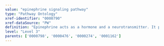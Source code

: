 ```yaml
---
value: "epinephrine signaling pathway"
type: "Pathway Ontology"
xref-identifier: "0000790"
xref-dataSource: "PW"
definition: "Epinephrine acts as a hormone and a neurotransmitter. It promotes various actions by signaling via various adrenergic receptors, G-protein coupled receptor type. The alpha receptor 1 and 2 couple to the Galphaq and Galphai subunits of heterotrimeric G proteins, respectively. The three beta receptors couple to the Galphas subunit."
level: "Level 3"
parents: ['0000798', '0000476', '0000274', '0001162']
---
```

